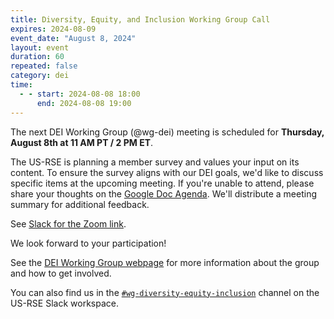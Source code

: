 ```yaml
---
title: Diversity, Equity, and Inclusion Working Group Call
expires: 2024-08-09
event_date: "August 8, 2024"
layout: event
duration: 60
repeated: false
category: dei
time:
  - - start: 2024-08-08 18:00
      end: 2024-08-08 19:00
---
```


The next DEI Working Group (@wg-dei) meeting is scheduled for **Thursday,
August 8th at 11 AM PT / 2 PM ET**.

The US-RSE is planning a member survey and values your input on its content. To
ensure the survey aligns with our DEI goals, we'd like to discuss specific
items at the upcoming meeting. If you're unable to attend, please share your
thoughts on the [Google Doc
Agenda](https://docs.google.com/document/d/1CrIzhPSvzzjRW4vmJxbKPoWegiBay7HH1fkzmNMlm-c/edit?usp=sharing).
We'll distribute a meeting summary for additional feedback.

See [Slack for the Zoom
link](https://usrse.slack.com/archives/C01C8CJQ7AP/p1722625492905479).

We look forward to your participation!


See the [DEI Working Group webpage](https://us-rse.org/wg/dei/) for more
information about the group and how to get involved.

You can also find us in the
[`#wg-diversity-equity-inclusion`](https://usrse.slack.com/archives/C03V3CY5MSQ)
channel on the US-RSE Slack workspace.
